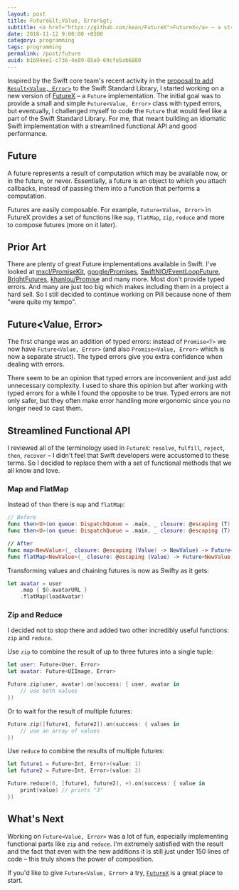 ```yaml
---
layout: post
title: Future&lt;Value, Error&gt;
subtitle: <a href="https://github.com/kean/FutureX">FutureX</a> – a streamlined Future&lt;Value, Error&gt; implementation with functional interface
date: 2018-11-12 9:00:00 +0300
category: programming
tags: programming
permalink: /post/future
uuid: b1b94ee1-c736-4e89-85a9-69cfe5ab6880
---
```


Inspired by the Swift core team's recent activity in the [proposal to add `Result<Value, Error>`](https://github.com/apple/swift-evolution/blob/master/proposals/0235-add-result.md) to the Swift Standard Library, I started working on a new version of [FutureX](https://github.com/kean/FutureX) – a `Future` implementation. The initial goal was to provide a small and simple `Future<Value, Error>` class with typed errors, but eventually, I challenged myself to code the `Future` that would feel like a part of the Swift Standard Library. For me, that meant building an idiomatic Swift implementation with a streamlined functional API and good performance.

## Future

A future represents a result of computation which may be available now, or in the future, or never. Essentially, a future is an object to which you attach callbacks, instead of passing them into a function that performs a computation.

Futures are easily composable. For example, `Future<Value, Error>` in FutureX provides a set of functions like `map`, `flatMap`, `zip`, `reduce` and more to compose futures (more on it later).

## Prior Art

There are plenty of great Future implementations available in Swift. I've looked at [mxcl/PromiseKit](https://github.com/mxcl/PromiseKit), [google/Promises](https://github.com/google/promises), [SwiftNIO/EventLoopFuture](https://apple.github.io/swift-nio/docs/current/NIO/Classes/EventLoopFuture.html), [BrightFutures](https://github.com/Thomvis/BrightFutures), [khanlou/Promise](https://github.com/khanlou/Promise) and many more. Most don't provide typed errors. And many are just too big which makes including them in a project a hard sell. So I still decided to continue working on Pill because none of them "were quite my tempo".

## Future&lt;Value, Error&gt;

The first change was an addition of typed errors: instead of `Promise<T>` we now have `Future<Value, Error>` (and also `Promise<Value, Error>` which is now a separate struct). The typed errors give you extra confidence when dealing with errors.

There seem to be an opinion that typed errors are inconvenient and just add unnecessary complexity. I used to share this opinion but after working with typed errors for a while I found the opposite to be true. Typed errors are not only safer, but they often make error handling more ergonomic since you no longer need to cast them.

## Streamlined Functional API

I reviewed all of the terminology used in `FutureX`: `resolve`, `fulfill`, `reject`, `then`, `recover` – I didn't feel that Swift developers were accustomed to these terms. So I decided to replace them with a set of functional methods that we all know and love.

### Map and FlatMap

Instead of `then` there is `map` and `flatMap`:

```swift
// Before
func then<U>(on queue: DispatchQueue = .main, _ closure: @escaping (T) throws -> U) -> Promise<U>
func then<U>(on queue: DispatchQueue = .main, _ closure: @escaping (T) throws -> Promise<U>) -> Promise<U>

// After
func map<NewValue>(_ closure: @escaping (Value) -> NewValue) -> Future<NewValue, Error>
func flatMap<NewValue>(_ closure: @escaping (Value) -> Future<NewValue, Error>) -> Future<NewValue, Error>
```

Transforming values and chaining futures is now as Swifty as it gets:

```swift
let avatar = user
    .map { $0.avatarURL }
    .flatMap(loadAvatar)
```

### Zip and Reduce

I decided not to stop there and added two other incredibly useful functions: `zip` and `reduce`. 

Use `zip` to combine the result of up to three futures into a single tuple:

```swift
let user: Future<User, Error>
let avatar: Future<UIImage, Error>

Future.zip(user, avatar).on(success: { user, avatar in
    // use both values
})
```

Or to wait for the result of multiple futures:

```swift
Future.zip([future1, future2]).on(success: { values in
    // use an array of values
})
```

Use `reduce` to combine the results of multiple futures:

```swift
let future1 = Future<Int, Error>(value: 1)
let future2 = Future<Int, Error>(value: 2)

Future.reduce(0, [future1, future2], +).on(success: { value in
    print(value) // prints "3"
})
```

## What's Next

Working on `Future<Value, Error>` was a lot of fun, especially implementing functional parts like `zip` and `reduce`. I'm extremely satisfied with the result and the fact that even with the new additions it is still just under 150 lines of code – this truly shows the power of composition.

If you'd like to give `Future<Value, Error>` a try, [`FutureX`](https://github.com/kean/FutureX) is a great place to start.

